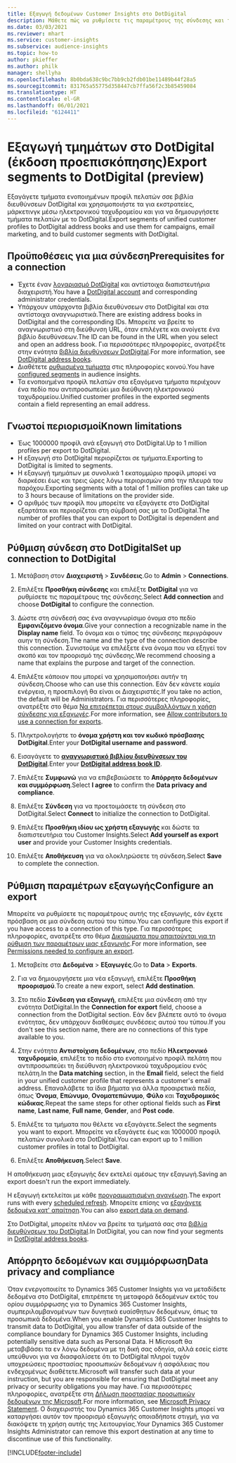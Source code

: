 ```yaml
---
title: Εξαγωγή δεδομένων Customer Insights στο DotDigital
description: Μάθετε πώς να ρυθμίσετε τις παραμέτρους της σύνδεσης και της εξαγωγής στο DotDigital.
ms.date: 03/03/2021
ms.reviewer: mhart
ms.service: customer-insights
ms.subservice: audience-insights
ms.topic: how-to
author: pkieffer
ms.author: philk
manager: shellyha
ms.openlocfilehash: 8b0bda638c9bc7bb9cb2fdb01be11489b44f28a5
ms.sourcegitcommit: 831765a55775d358447cb7ffa56f2c3b85459084
ms.translationtype: HT
ms.contentlocale: el-GR
ms.lasthandoff: 06/01/2021
ms.locfileid: "6124411"
---
```

# <a name="export-segments-to-dotdigital-preview"></a><span data-ttu-id="17732-103">Εξαγωγή τμημάτων στο DotDigital (έκδοση προεπισκόπησης)</span><span class="sxs-lookup"><span data-stu-id="17732-103">Export segments to DotDigital (preview)</span></span>

<span data-ttu-id="17732-104">Εξαγάγετε τμήματα ενοποιημένων προφίλ πελατών σσε βιβλία διευθύνσεων DotDigital και χρησιμοποιήστε τα για εκστρατείες, μάρκετινγκ μέσω ηλεκτρονικού ταχυδρομείου και για να δημιουργήσετε τμήματα πελατών με το DotDigital.</span><span class="sxs-lookup"><span data-stu-id="17732-104">Export segments of unified customer profiles to DotDigital address books and use them for campaigns, email marketing, and to build customer segments with DotDigital.</span></span> 

## <a name="prerequisites-for-a-connection"></a><span data-ttu-id="17732-105">Προϋποθέσεις για μια σύνδεση</span><span class="sxs-lookup"><span data-stu-id="17732-105">Prerequisites for a connection</span></span>

-   <span data-ttu-id="17732-106">Έχετε έναν [λογαριασμό DotDigital](https://dotdigital.com/) και αντίστοιχα διαπιστευτήρια διαχειριστή.</span><span class="sxs-lookup"><span data-stu-id="17732-106">You have a [DotDigital account](https://dotdigital.com/) and corresponding administrator credentials.</span></span>
-   <span data-ttu-id="17732-107">Υπάρχουν υπάρχοντα βιβλία διευθύνσεων στο DotDigital και στα αντίστοιχα αναγνωριστικά.</span><span class="sxs-lookup"><span data-stu-id="17732-107">There are existing address books in DotDigital and the corresponding IDs.</span></span> <span data-ttu-id="17732-108">Μπορείτε να βρείτε το αναγνωριστικό στη διεύθυνση URL, όταν επιλέγετε και ανοίγετε ένα βιβλίο διευθύνσεων.</span><span class="sxs-lookup"><span data-stu-id="17732-108">The ID can be found in the URL when you select and open an address book.</span></span> <span data-ttu-id="17732-109">Για περισσότερες πληροφορίες, ανατρέξτε στην ενότητα [βιβλία διευθύνσεων DotDigital](https://support.dotdigital.com/hc/articles/212211968-Creating-an-address-book).</span><span class="sxs-lookup"><span data-stu-id="17732-109">For more information, see [DotDigital address books](https://support.dotdigital.com/hc/articles/212211968-Creating-an-address-book).</span></span>
-   <span data-ttu-id="17732-110">Διαθέτετε [ρυθμισμένα τμήματα](segments.md) στις πληροφορίες κοινού.</span><span class="sxs-lookup"><span data-stu-id="17732-110">You have [configured segments](segments.md) in audience insights.</span></span>
-   <span data-ttu-id="17732-111">Τα ενοποιημένα προφίλ πελατών στα εξαγόμενα τμήματα περιέχουν ένα πεδίο που αντιπροσωπεύει μια διεύθυνση ηλεκτρονικού ταχυδρομείου.</span><span class="sxs-lookup"><span data-stu-id="17732-111">Unified customer profiles in the exported segments contain a field representing an email address.</span></span>

## <a name="known-limitations"></a><span data-ttu-id="17732-112">Γνωστοί περιορισμοί</span><span class="sxs-lookup"><span data-stu-id="17732-112">Known limitations</span></span>

- <span data-ttu-id="17732-113">Έως 1000000 προφίλ ανά εξαγωγή στο DotDigital.</span><span class="sxs-lookup"><span data-stu-id="17732-113">Up to 1 million profiles per export to DotDigital.</span></span>
- <span data-ttu-id="17732-114">Η εξαγωγή στο DotDigital περιορίζεται σε τμήματα.</span><span class="sxs-lookup"><span data-stu-id="17732-114">Exporting to DotDigital is limited to segments.</span></span>
- <span data-ttu-id="17732-115">Η εξαγωγή τμημάτων με συνολικά 1 εκατομμύριο προφίλ μπορεί να διαρκέσει έως και τρεις ώρες λόγω περιορισμών από την πλευρά του παρόχου.</span><span class="sxs-lookup"><span data-stu-id="17732-115">Exporting segments with a total of 1 million profiles can take up to 3 hours because of limitations on the provider side.</span></span> 
- <span data-ttu-id="17732-116">Ο αριθμός των προφίλ που μπορείτε να εξαγάγετε στο DotDigital εξαρτάται και περιορίζεται στη σύμβασή σας με το DotDigital.</span><span class="sxs-lookup"><span data-stu-id="17732-116">The number of profiles that you can export to DotDigital is dependent and limited on your contract with DotDigital.</span></span>

## <a name="set-up-connection-to-dotdigital"></a><span data-ttu-id="17732-117">Ρύθμιση σύνδεση στο DotDigital</span><span class="sxs-lookup"><span data-stu-id="17732-117">Set up connection to DotDigital</span></span>

1. <span data-ttu-id="17732-118">Μετάβαση στον **Διαχειριστή** > **Συνδέσεις**.</span><span class="sxs-lookup"><span data-stu-id="17732-118">Go to **Admin** > **Connections**.</span></span>

1. <span data-ttu-id="17732-119">Επιλέξτε **Προσθήκη σύνδεσης** και επιλέξτε **DotDigital** για να ρυθμίσετε τις παραμέτρους της σύνδεσης.</span><span class="sxs-lookup"><span data-stu-id="17732-119">Select **Add connection** and choose **DotDigital** to configure the connection.</span></span>

1. <span data-ttu-id="17732-120">Δώστε στη σύνδεσή σας ένα αναγνωρίσιμο όνομα στο πεδίο **Εμφανιζόμενο όνομα**.</span><span class="sxs-lookup"><span data-stu-id="17732-120">Give your connection a recognizable name in the **Display name** field.</span></span> <span data-ttu-id="17732-121">Το όνομα και ο τύπος της σύνδεσης περιγράφουν αυην τη σύνδεση.</span><span class="sxs-lookup"><span data-stu-id="17732-121">The name and the type of the connection describe this connection.</span></span> <span data-ttu-id="17732-122">Συνιστούμε να επιλέξετε ένα όνομα που να εξηγεί τον σκοπό και τον προορισμό της σύνδεσης.</span><span class="sxs-lookup"><span data-stu-id="17732-122">We recommend choosing a name that explains the purpose and target of the connection.</span></span>

1. <span data-ttu-id="17732-123">Επιλέξτε κάποιον που μπορεί να χρησιμοποιήσει αυτήν τη σύνδεση.</span><span class="sxs-lookup"><span data-stu-id="17732-123">Choose who can use this connection.</span></span> <span data-ttu-id="17732-124">Εάν δεν κάνετε καμία ενέργεια, η προεπιλογή θα είναι οι Διαχειριστές.</span><span class="sxs-lookup"><span data-stu-id="17732-124">If you take no action, the default will be Administrators.</span></span> <span data-ttu-id="17732-125">Για περισσότερες πληροφορίες, ανατρέξτε στο θέμα [Να επιτρέπεται στους συμβαλλόντων η χρήση σύνδεσης για εξαγωγές](connections.md#allow-contributors-to-use-a-connection-for-exports).</span><span class="sxs-lookup"><span data-stu-id="17732-125">For more information, see [Allow contributors to use a connection for exports](connections.md#allow-contributors-to-use-a-connection-for-exports).</span></span>

1. <span data-ttu-id="17732-126">Πληκτρολογήστε το **όνομα χρήστη και τον κωδικό πρόσβασης DotDigital**.</span><span class="sxs-lookup"><span data-stu-id="17732-126">Enter your **DotDigital username and password**.</span></span>

1. <span data-ttu-id="17732-127">Εισαγάγετε το **[αναγνωριστικό βιβλίου διευθύνσεων του DotDigital](https://support.dotdigital.com/hc/articles/212211968-Creating-an-address-book)**.</span><span class="sxs-lookup"><span data-stu-id="17732-127">Enter your **[DotDigital address book ID](https://support.dotdigital.com/hc/articles/212211968-Creating-an-address-book)**.</span></span>

1. <span data-ttu-id="17732-128">Επιλέξτε **Συμφωνώ** για να επιβεβαιώσετε το **Απόρρητο δεδομένων και συμμόρφωση**.</span><span class="sxs-lookup"><span data-stu-id="17732-128">Select **I agree** to confirm the **Data privacy and compliance**.</span></span>

1. <span data-ttu-id="17732-129">Επιλέξτε **Σύνδεση** για να προετοιμάσετε τη σύνδεση στο DotDigital.</span><span class="sxs-lookup"><span data-stu-id="17732-129">Select **Connect** to initialize the connection to DotDigital.</span></span>

1. <span data-ttu-id="17732-130">Επιλέξτε **Προσθήκη ιδίου ως χρήστη εξαγωγής** και δώστε τα διαπιστευτήρια του Customer Insights.</span><span class="sxs-lookup"><span data-stu-id="17732-130">Select **Add yourself as export user** and provide your Customer Insights credentials.</span></span>

1. <span data-ttu-id="17732-131">Επιλέξτε **Αποθήκευση** για να ολοκληρώσετε τη σύνδεση.</span><span class="sxs-lookup"><span data-stu-id="17732-131">Select **Save** to complete the connection.</span></span> 

## <a name="configure-an-export"></a><span data-ttu-id="17732-132">Ρύθμιση παραμέτρων εξαγωγής</span><span class="sxs-lookup"><span data-stu-id="17732-132">Configure an export</span></span>

<span data-ttu-id="17732-133">Μπορείτε να ρυθμίσετε τις παραμέτρους αυτής της εξαγωγής, εάν έχετε πρόσβαση σε μια σύνδεση αυτού του τύπου.</span><span class="sxs-lookup"><span data-stu-id="17732-133">You can configure this export if you have access to a connection of this type.</span></span> <span data-ttu-id="17732-134">Για περισσότερες πληροφορίες, ανατρέξτε στο θέμα [Δικαιώματα που απαιτούνται για τη ρύθμιση των παραμέτρων μιας εξαγωγής](export-destinations.md#set-up-a-new-export).</span><span class="sxs-lookup"><span data-stu-id="17732-134">For more information, see [Permissions needed to configure an export](export-destinations.md#set-up-a-new-export).</span></span>

1. <span data-ttu-id="17732-135">Μεταβείτε στα **Δεδομένα** > **Εξαγωγές**.</span><span class="sxs-lookup"><span data-stu-id="17732-135">Go to **Data** > **Exports**.</span></span>

1. <span data-ttu-id="17732-136">Για να δημιουργήσετε μια νέα εξαγωγή, επιλέξτε **Προσθήκη προορισμού**.</span><span class="sxs-lookup"><span data-stu-id="17732-136">To create a new export, select **Add destination**.</span></span>

1. <span data-ttu-id="17732-137">Στο πεδίο **Σύνδεση για εξαγωγή**, επιλέξτε μια σύνδεση από την ενότητα DotDigital.</span><span class="sxs-lookup"><span data-stu-id="17732-137">In the **Connection for export** field, choose a connection from the DotDigital section.</span></span> <span data-ttu-id="17732-138">Εάν δεν βλέπετε αυτό το όνομα ενότητας, δεν υπάρχουν διαθέσιμες συνδέσεις αυτού του τύπου.</span><span class="sxs-lookup"><span data-stu-id="17732-138">If you don't see this section name, there are no connections of this type available to you.</span></span>


1. <span data-ttu-id="17732-139">Στην ενότητα **Αντιστοίχιση δεδομένων**, στο πεδίο **Ηλεκτρονικό ταχυδρομείο**, επιλέξτε το πεδίο στο ενοποιημένο προφίλ πελάτη που αντιπροσωπεύει τη διεύθυνση ηλεκτρονικού ταχυδρομείου ενός πελάτη.</span><span class="sxs-lookup"><span data-stu-id="17732-139">In the **Data matching** section, in the **Email** field, select the field in your unified customer profile that represents a customer's email address.</span></span> <span data-ttu-id="17732-140">Επαναλάβετε τα ίδια βήματα για άλλα προαιρετικά πεδία, όπως **Όνομα**, **Επώνυμο**, **Ονοματεπώνυμο**, **Φύλο** και **Ταχυδρομικός κώδικας**.</span><span class="sxs-lookup"><span data-stu-id="17732-140">Repeat the same steps for other optional fields such as **First name**, **Last name**, **Full name**, **Gender**, and **Post code**.</span></span>

1. <span data-ttu-id="17732-141">Επιλέξτε τα τμήματα που θέλετε να εξαγάγετε.</span><span class="sxs-lookup"><span data-stu-id="17732-141">Select the segments you want to export.</span></span> <span data-ttu-id="17732-142">Μπορείτε να εξαγάγετε έως και 1000000 προφίλ πελατών συνολικά στο DotDigital.</span><span class="sxs-lookup"><span data-stu-id="17732-142">You can export up to 1 million customer profiles in total to DotDigital.</span></span>

1. <span data-ttu-id="17732-143">Επιλέξτε **Αποθήκευση**.</span><span class="sxs-lookup"><span data-stu-id="17732-143">Select **Save**.</span></span>

<span data-ttu-id="17732-144">Η αποθήκευση μιας εξαγωγής δεν εκτελεί αμέσως την εξαγωγή.</span><span class="sxs-lookup"><span data-stu-id="17732-144">Saving an export doesn't run the export immediately.</span></span>

<span data-ttu-id="17732-145">Η εξαγωγή εκτελείται με κάθε [προγραμματισμένη ανανέωση](system.md#schedule-tab).</span><span class="sxs-lookup"><span data-stu-id="17732-145">The export runs with every [scheduled refresh](system.md#schedule-tab).</span></span> <span data-ttu-id="17732-146">Μπορείτε επίσης να [εξαγάγετε δεδομένα κατ' απαίτηση](export-destinations.md#run-exports-on-demand).</span><span class="sxs-lookup"><span data-stu-id="17732-146">You can also [export data on demand](export-destinations.md#run-exports-on-demand).</span></span> 
 
<span data-ttu-id="17732-147">Στο DotDigital, μπορείτε πλέον να βρείτε τα τμήματά σας στα [βιβλία διευθύνσεων του DotDigital](https://support.dotdigital.com/hc/articles/212211968-Creating-an-address-book).</span><span class="sxs-lookup"><span data-stu-id="17732-147">In DotDigital, you can now find your segments in [DotDigital address books](https://support.dotdigital.com/hc/articles/212211968-Creating-an-address-book).</span></span>


## <a name="data-privacy-and-compliance"></a><span data-ttu-id="17732-148">Απόρρητο δεδομένων και συμμόρφωση</span><span class="sxs-lookup"><span data-stu-id="17732-148">Data privacy and compliance</span></span>

<span data-ttu-id="17732-149">Όταν ενεργοποιείτε το Dynamics 365 Customer Insights για να μεταδίδετε δεδομένα στο DotDigital, επιτρέπετε τη μεταφορά δεδομένων εκτός του ορίου συμμόρφωσης για το Dynamics 365 Customer Insights, συμπεριλαμβανομένων των δυνητικά ευαίσθητων δεδομένων, όπως τα προσωπικά δεδομένα.</span><span class="sxs-lookup"><span data-stu-id="17732-149">When you enable Dynamics 365 Customer Insights to transmit data to DotDigital, you allow transfer of data outside of the compliance boundary for Dynamics 365 Customer Insights, including potentially sensitive data such as Personal Data.</span></span> <span data-ttu-id="17732-150">Η Microsoft θα μεταβιβάσει τα εν λόγω δεδομένα με τη δική σας οδηγία, αλλά εσείς είστε υπεύθυνοι για να διασφαλίσετε ότι το DotDigital πληροί τυχόν υποχρεώσεις προστασίας προσωπικών δεδομένων ή ασφάλειας που ενδεχομένως διαθέτετε.</span><span class="sxs-lookup"><span data-stu-id="17732-150">Microsoft will transfer such data at your instruction, but you are responsible for ensuring that DotDigital meet any privacy or security obligations you may have.</span></span> <span data-ttu-id="17732-151">Για περισσότερες πληροφορίες, ανατρέξτε στη [Δήλωση προστασίας προσωπικών δεδομένων της Microsoft](https://go.microsoft.com/fwlink/?linkid=396732).</span><span class="sxs-lookup"><span data-stu-id="17732-151">For more information, see [Microsoft Privacy Statement](https://go.microsoft.com/fwlink/?linkid=396732).</span></span>
<span data-ttu-id="17732-152">Ο διαχειριστής του Dynamics 365 Customer Insights μπορεί να καταργήσει αυτόν τον προορισμό εξαγωγής οποιαδήποτε στιγμή, για να διακόψετε τη χρήση αυτής της λειτουργίας.</span><span class="sxs-lookup"><span data-stu-id="17732-152">Your Dynamics 365 Customer Insights Administrator can remove this export destination at any time to discontinue use of this functionality.</span></span>


[!INCLUDE[footer-include](../includes/footer-banner.md)]

